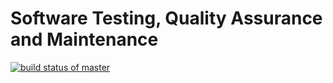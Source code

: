 # Software Testing, Quality Assurance and Maintenance 

[![build status of master](https://travis-ci.com/francescaseverino/SSW567/hw-02a.svg?branch=master)](https://travis-ci.com/francescaseverino/SSW567/hw-02a)
